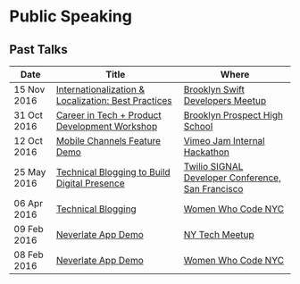 # Public Speaking

## Past Talks

| Date        | Title | Where |
| ----------- | ----- | ----- |
| 15 Nov 2016 | [Internationalization & Localization: Best Practices][12] | [Brooklyn Swift Developers Meetup][13]
| 31 Oct 2016 | [Career in Tech + Product Development Workshop][10] | [Brooklyn Prospect High School][11] |
| 12 Oct 2016 | [Mobile Channels Feature Demo][8] | [Vimeo Jam Internal Hackathon][9]
| 25 May 2016 | [Technical Blogging to Build Digital Presence][6] | [Twilio SIGNAL Developer Conference, San Francisco][7]
| 06 Apr 2016 | [Technical Blogging][4] | [Women Who Code NYC][5]
| 09 Feb 2016 | [Neverlate App Demo][2] | [NY Tech Meetup][3]
| 08 Feb 2016 | [Neverlate App Demo][0] | [Women Who Code NYC][1]

[0]: https://speakerdeck.com/ayunav/ayuna-vogel-lightning-talk-and-demo-at-the-women-who-code-nyc-meetup
[1]: http://www.meetup.com/WomenWhoCodeNYC/events/227232687/
[2]: https://vimeo.com/155126592#t=1h21m51s
[3]: http://www.meetup.com/ny-tech/events/226570627/
[4]: http://slides.com/avog/techblog#/
[5]: http://www.meetup.com/WomenWhoCodeNYC/events/229477435/
[6]: https://speakerdeck.com/ayunav/technical-blogging
[7]: https://www.twilio.com/signal/schedule/4EbIvGdoakGkYWcckMygQK/technical-blogging-to-build-your-digital-presence
[8]: https://vimeo.com/191753749
[9]: https://vimeo.com
[10]: https://drive.google.com/file/d/0B9t_27Qd6AGsUVZsVkhLbXZuaTg/view?usp=sharing
[11]: www.brooklynprospect.org
[12]: https://github.com/ayunav/PublicSpeaking/blob/master/BrooklynSwiftLocalization20161115/20161115_L10N_Bklyn_Swift.pdf
[13]: http://www.meetup.com/Brooklyn-Swift-Developers/
